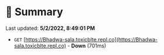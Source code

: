 # 📖 Summary
Last updated: **5/2/2022, 8:49:01 PM**

- `GET` [https://Bhadwa-sala.toxicblte.repl.co](https://Bhadwa-sala.toxicblte.repl.co) - **Down** (701ms)
